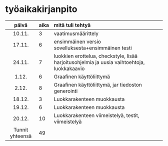 # työaikakirjanpito

| päivä | aika | mitä tuli tehtyä  |
| :----:|:-----| :-----|
| 10.11. | 3    | vaatimusmäärittely |
| 17.11. | 6    |ensimmäinen versio sovelluksesta+ensimmäinen testi|
| 24.11. | 7    |luokkien erottelua, checkstyle, lisää harjoitusohjelmia ja uusia vaihtoehtoja, luokkakaavio|
| 1.12.  | 6    |Graafinen käyttöliittymä|
| 2.12.  | 8    |Graafinen käyttöliittymä, jar tiedoston generointi|
| 18.12.  | 3    |Luokkarakenteen muokkausta|
| 19.12.  | 6    |Luokkarakenteen muokkausta|
| 20.12.  | 10   |Luokkarakenteen viimeistelyä, testit, viimeistelyä|
|Tunnit yhteensä| 49|
